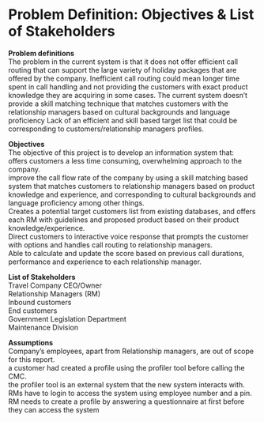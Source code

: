 <h1> Problem Definition: Objectives & List of Stakeholders </h1>  
 
 **Problem definitions** <br/>
The problem in the current system is that it does not offer efficient call routing that can support the large variety of holiday packages that are offered by the company. Inefficient call routing could mean longer time spent in call handling and not providing the customers with exact product knowledge they are acquiring in some cases.
The current system doesn’t provide a skill matching technique that matches customers with the relationship managers based on cultural backgrounds and language proficiency
Lack of an efficient and skill based target list that could be corresponding to customers/relationship managers profiles.

**Objectives**  
The objective of this project is to develop an information system that:<br/>
offers customers a less time consuming, overwhelming approach to the company.<br/>
improve the call flow rate of the company by using a skill matching based system that matches customers to relationship managers based on product knowledge and experience, and corresponding to cultural backgrounds and language proficiency among other things.<br/>
Creates a potential target customers list from existing databases, and offers each RM with guidelines and proposed product based on their product knowledge/experience.<br/>
Direct customers to interactive voice response that prompts the customer with options and handles call routing to relationship managers.<br/>
Able to calculate and update the score based on previous call durations, performance and experience to each relationship manager.<br/>

  
**List of Stakeholders**  
Travel Company CEO/Owner <br/>
Relationship Managers (RM) <br/>
Inbound customers <br/>
End customers <br/>
Government Legislation Department <br/>
Maintenance Division <br/>

  
**Assumptions** <br/>
Company’s employees, apart from Relationship managers, are out of scope for this report. <br/>
a customer had created a profile using the profiler tool before calling the CMC. <br/>
the profiler tool is an external system that the new system interacts with. <br/>
RMs have to login to access the system using employee number and a pin. <br/>
RM needs to create a profile by answering a questionnaire at first before they can access the system 

